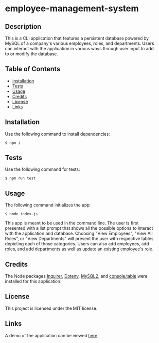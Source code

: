 # employee-management-system

## Description

This is a CLI application that features a persistent database powered by MySQL of a company's various employees, roles, and departments. Users can interact with the application in various ways through user input to add to or modify the database.

## Table of Contents

- [Installation](#installation)
- [Tests](#tests)
- [Usage](#usage)
- [Credits](#credits)
- [License](#license)
- [Links](#links)

## Installation

Use the following command to install dependencies:

```
$ npm i
```

## Tests

Use the following command for tests:

```
$ npm run test
```

## Usage

The following command initializes the app:

```
$ node index.js
```

This app is meant to be used in the command line. The user is first presented with a list prompt that shows all the possible options to interact with the application and database. Choosing "View Employees", "View All Roles", or "View Departments" will present the user with respective tables depicting each of those categories. Users can also add employees, add roles, and add departments as well as update an existing employee's role.

## Credits

The Node packages [Inquirer](https://www.npmjs.com/package/inquirer), [Dotenv](https://www.npmjs.com/package/dotenv), [MySQL2](https://www.npmjs.com/package/mysql2#using-prepared-statements), and [console.table](https://www.npmjs.com/package/console.table) were installed for this application.

## License

This project is licensed under the MIT license.

## Links

A demo of the application can be viewed [here](https://youtu.be/OJ66ZXbPN5E).
